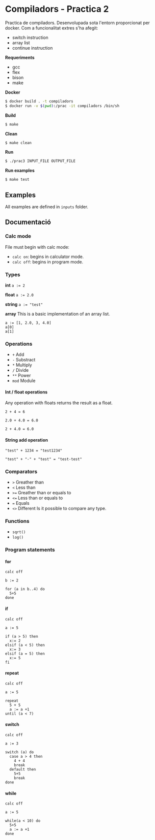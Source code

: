 # Compiladors - Practica 2

Practica de compiladors. Desenvolupada sota l'entorn proporcionat per docker. 
Com a funcionalitat extres s'ha afegit:
- switch instruction
- array list
- continue instruction

**Requeriments**
 -  gcc 
 - flex 
 - bison 
 - make 
 
**Docker**
```sh
$ docker build . -t compiladors
$ docker run -v $(pwd):/prac -it compiladors /bin/sh
```
**Build**
```sh
$ make
```
**Clean**
```sh
$ make clean
```
**Run**
```sh
$ ./prac3 INPUT_FILE OUTPUT_FILE
```
**Run examples**
```sh
$ make test
```
## Examples

All examples are defined in `inputs` folder.

## Documentació
### Calc mode
File must begin with calc mode:
- `calc on`: begins in calculator mode.
- `calc off`: begins in program mode.

### Types
**int**
`a := 2`

**float**
`a := 2.0`

**string**
`a := "test"`

**array**
This is a basic implementation of an array list.
```
a := [1, 2.0, 3, 4.0]
a[0]
a[1]
```

### Operations
- `+` Add
- `-` Substract
- `*` Multiply
- `/` Divide
- `**` Power
- `mod` Module
#### Int / float operations 
Any operation with floats returns the result as a float.

`2 + 4 = 6`

`2.0 + 4.0 = 6.0`

`2 + 4.0 = 6.0`

#### String add operation 
`"test" + 1234 = "test1234"`

`"test" + "-" + "test" = "test-test"`

### Comparators
- `>` Greather than
- `<` Less than
- `>=` Greather than or equals to
- `<=` Less than or equals to
- `=` Equals
- `<>` Different
Is it possible to compare any type.

### Functions
- `sqrt()`
- `log()`

### Program statements
#### for
```
calc off

b := 2

for (a in b..4) do
  5+5
done
```
#### if
```
calc off

a := 5

if (a > 5) then
  x:= 2
elsif (a < 5) then
  x:= 3
elsif (a = 5) then
  x:= 5
fi
```
#### repeat
```
calc off

a := 5

repeat 
  5 + 5
  a := a +1
until (a < 7)
```
#### switch
```
calc off

a := 3

switch (a) do
  case a > 4 then
    4 + 4
    break
  default then
    5+5
    break
done
```
#### while
```
calc off

a := 5

while(a < 10) do
  5+5
  a := a +1
done
```
